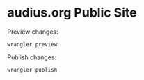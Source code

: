 # audius.org Public Site

Preview changes:
```
wrangler preview
```

Publish changes:
```
wrangler publish
```
